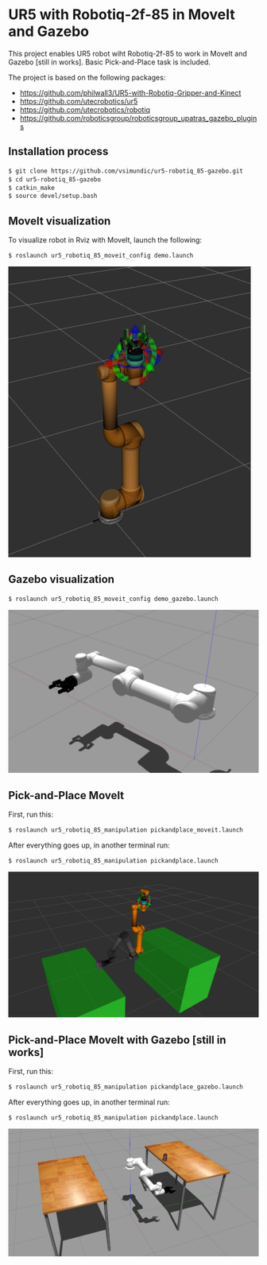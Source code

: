 # UR5 with Robotiq-2f-85 in MoveIt and Gazebo

This project enables UR5 robot wiht Robotiq-2f-85 to work in MoveIt and Gazebo [still in works]. Basic Pick-and-Place task is included.

The project is based on the following packages:
- https://github.com/philwall3/UR5-with-Robotiq-Gripper-and-Kinect
- https://github.com/utecrobotics/ur5
- https://github.com/utecrobotics/robotiq
- https://github.com/roboticsgroup/roboticsgroup_upatras_gazebo_plugins


## Installation process
```sh
$ git clone https://github.com/vsimundic/ur5-robotiq_85-gazebo.git
$ cd ur5-robotiq_85-gazebo
$ catkin_make
$ source devel/setup.bash
```
## MoveIt visualization
To visualize robot in Rviz with MoveIt, launch the following:
```sh
$ roslaunch ur5_robotiq_85_moveit_config demo.launch
```
![MoveIt visualization](images/moveit_visualization.png)

## Gazebo visualization
```sh
$ roslaunch ur5_robotiq_85_moveit_config demo_gazebo.launch
```
![Gazebo visualization](images/gazebo_visualization.png)

## Pick-and-Place MoveIt
First, run this:
```sh
$ roslaunch ur5_robotiq_85_manipulation pickandplace_moveit.launch
```
After everything goes up, in another terminal run:
```sh
$ roslaunch ur5_robotiq_85_manipulation pickandplace.launch
```
![MoveIt Pick-and-Place](images/moveit_pickandplace.png)

## Pick-and-Place MoveIt with Gazebo [still in works]
First, run this:
```sh
$ roslaunch ur5_robotiq_85_manipulation pickandplace_gazebo.launch
```
After everything goes up, in another terminal run:
```sh
$ roslaunch ur5_robotiq_85_manipulation pickandplace.launch
```
![Gazebo Pick-and-Place](images/gazebo_pickandplace.png)
